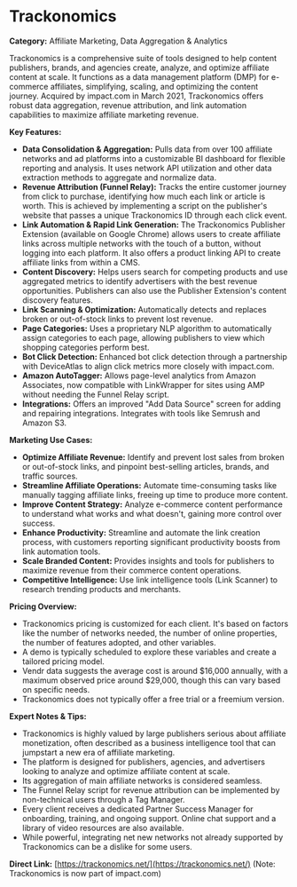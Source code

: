 # Trackonomics

**Category:** Affiliate Marketing, Data Aggregation & Analytics

Trackonomics is a comprehensive suite of tools designed to help content publishers, brands, and agencies create, analyze, and optimize affiliate content at scale. It functions as a data management platform (DMP) for e-commerce affiliates, simplifying, scaling, and optimizing the content journey. Acquired by impact.com in March 2021, Trackonomics offers robust data aggregation, revenue attribution, and link automation capabilities to maximize affiliate marketing revenue.

**Key Features:**

* **Data Consolidation & Aggregation:** Pulls data from over 100 affiliate networks and ad platforms into a customizable BI dashboard for flexible reporting and analysis. It uses network API utilization and other data extraction methods to aggregate and normalize data.  
* **Revenue Attribution (Funnel Relay):** Tracks the entire customer journey from click to purchase, identifying how much each link or article is worth. This is achieved by implementing a script on the publisher's website that passes a unique Trackonomics ID through each click event.  
* **Link Automation & Rapid Link Generation:** The Trackonomics Publisher Extension (available on Google Chrome) allows users to create affiliate links across multiple networks with the touch of a button, without logging into each platform. It also offers a product linking API to create affiliate links from within a CMS.  
* **Content Discovery:** Helps users search for competing products and use aggregated metrics to identify advertisers with the best revenue opportunities. Publishers can also use the Publisher Extension's content discovery features.  
* **Link Scanning & Optimization:** Automatically detects and replaces broken or out-of-stock links to prevent lost revenue.  
* **Page Categories:** Uses a proprietary NLP algorithm to automatically assign categories to each page, allowing publishers to view which shopping categories perform best.  
* **Bot Click Detection:** Enhanced bot click detection through a partnership with DeviceAtlas to align click metrics more closely with impact.com.  
* **Amazon AutoTagger:** Allows page-level analytics from Amazon Associates, now compatible with LinkWrapper for sites using AMP without needing the Funnel Relay script.  
* **Integrations:** Offers an improved "Add Data Source" screen for adding and repairing integrations. Integrates with tools like Semrush and Amazon S3.

**Marketing Use Cases:**

* **Optimize Affiliate Revenue:** Identify and prevent lost sales from broken or out-of-stock links, and pinpoint best-selling articles, brands, and traffic sources.  
* **Streamline Affiliate Operations:** Automate time-consuming tasks like manually tagging affiliate links, freeing up time to produce more content.  
* **Improve Content Strategy:** Analyze e-commerce content performance to understand what works and what doesn't, gaining more control over success.  
* **Enhance Productivity:** Streamline and automate the link creation process, with customers reporting significant productivity boosts from link automation tools.  
* **Scale Branded Content:** Provides insights and tools for publishers to maximize revenue from their commerce content operations.  
* **Competitive Intelligence:** Use link intelligence tools (Link Scanner) to research trending products and merchants.

**Pricing Overview:**

* Trackonomics pricing is customized for each client. It's based on factors like the number of networks needed, the number of online properties, the number of features adopted, and other variables.  
* A demo is typically scheduled to explore these variables and create a tailored pricing model.  
* Vendr data suggests the average cost is around $16,000 annually, with a maximum observed price around $29,000, though this can vary based on specific needs.  
* Trackonomics does not typically offer a free trial or a freemium version.

**Expert Notes & Tips:**

* Trackonomics is highly valued by large publishers serious about affiliate monetization, often described as a business intelligence tool that can jumpstart a new era of affiliate marketing.  
* The platform is designed for publishers, agencies, and advertisers looking to analyze and optimize affiliate content at scale.  
* Its aggregation of main affiliate networks is considered seamless.  
* The Funnel Relay script for revenue attribution can be implemented by non-technical users through a Tag Manager.  
* Every client receives a dedicated Partner Success Manager for onboarding, training, and ongoing support. Online chat support and a library of video resources are also available.  
* While powerful, integrating net new networks not already supported by Trackonomics can be a dislike for some users.

**Direct Link:** [https://trackonomics.net/](https://trackonomics.net/) (Note: Trackonomics is now part of impact.com)